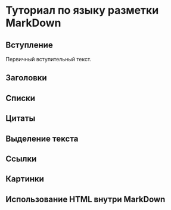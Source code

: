 # Туториал по языку разметки MarkDown

## Вступление

Первичный вступительный текст.

## Заголовки

## Списки

## Цитаты

## Выделение текста

## Ссылки

## Картинки

## Использование HTML внутри MarkDown